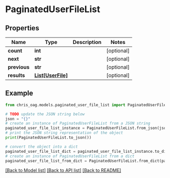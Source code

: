 # PaginatedUserFileList


## Properties

Name | Type | Description | Notes
------------ | ------------- | ------------- | -------------
**count** | **int** |  | [optional] 
**next** | **str** |  | [optional] 
**previous** | **str** |  | [optional] 
**results** | [**List[UserFile]**](UserFile.md) |  | [optional] 

## Example

```python
from chris_oag.models.paginated_user_file_list import PaginatedUserFileList

# TODO update the JSON string below
json = "{}"
# create an instance of PaginatedUserFileList from a JSON string
paginated_user_file_list_instance = PaginatedUserFileList.from_json(json)
# print the JSON string representation of the object
print(PaginatedUserFileList.to_json())

# convert the object into a dict
paginated_user_file_list_dict = paginated_user_file_list_instance.to_dict()
# create an instance of PaginatedUserFileList from a dict
paginated_user_file_list_from_dict = PaginatedUserFileList.from_dict(paginated_user_file_list_dict)
```
[[Back to Model list]](../README.md#documentation-for-models) [[Back to API list]](../README.md#documentation-for-api-endpoints) [[Back to README]](../README.md)


